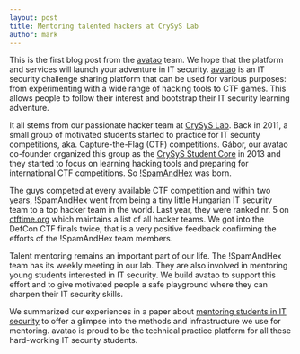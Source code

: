 ```yaml
---
layout: post
title: Mentoring talented hackers at CrySyS Lab
author: mark
---
```


This is the first blog post from the [avatao] team. We hope that the platform and services will launch your adventure in IT security. [avatao] is an IT security challenge sharing platform that can be used for various purposes: from experimenting with a wide range of hacking tools to CTF games. This allows people to follow their interest and bootstrap their IT security learning adventure. 

It all stems from our passionate hacker team at [CrySyS Lab]. Back in 2011, a small group of motivated students started to practice for IT security competitions, aka.  Capture-the-Flag (CTF) competitions. Gábor, our avatao co-founder organized this group as the [CrySyS Student Core] in 2013 and they started to focus on learning hacking tools and preparing for international CTF competitions. So [!SpamAndHex] was born.
<!--excerpt-->

The guys competed at every available CTF competition and within two years, !SpamAndHex went from being a tiny little Hungarian IT security team to a top hacker team in the world. Last year, they were ranked nr. 5 on [ctftime.org] which maintains a list of all hacker teams. We got into the DefCon CTF finals twice, that is a very positive feedback confirming the efforts of the !SpamAndHex team members.

Talent mentoring remains an important part of our life. The !SpamAndHex team has its weekly meeting in our lab. They are also involved in mentoring young students interested in IT security. We build avatao to support this effort and to give motivated people a safe playground where they can sharpen their IT security skills.

We summarized our experiences in a paper about [mentoring students in IT security](http://www.crysys.hu/~mfelegyhazi/publications/Buttyan2016mentoring.pdf) to offer a glimpse into the methods and infrastructure we use for mentoring. avatao is proud to be the technical practice platform for all these hard-working IT security students.

[//]: # (These are reference links used in the body of this note and get stripped out when the markdown processor does its job. There is no need to format nicely because it shouldn't be seen. Thanks SO - http://stackoverflow.com/questions/4823468/store-comments-in-markdown-syntax)

   [CrySyS Lab]: <https://crysys.hu>
   [!SpamAndHex]: <http://core.crysys.hu/>
   [CrySyS Student Core]: <http://core.crysys.hu/>
   [ctftime.org]: <https://ctftime.org/stats/2015>
   [avatao]: <https://www.avatao.com>
